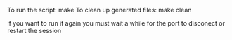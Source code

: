 To run the script: 
make
To clean up generated files: 
make clean

if you want to run it again you must wait a while for the port to disconect 
or restart the session
